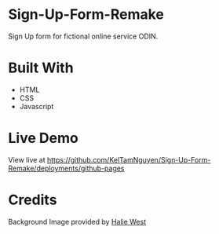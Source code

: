 # Sign-Up-Form-Remake
Sign Up form for fictional online service ODIN.

# Built With
- HTML
- CSS
- Javascript

# Live Demo
View live at https://github.com/KelTamNguyen/Sign-Up-Form-Remake/deployments/github-pages

# Credits
Background Image provided by [Halie West](https://unsplash.com/@haliewestphoto)
